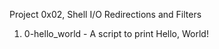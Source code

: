 Project 0x02, Shell I/O Redirections and Filters
1. 0-hello_world - A script to print Hello, World!
